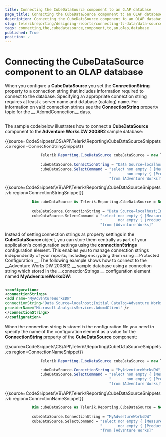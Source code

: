 ```yaml
---
title: Connecting the CubeDataSource component to an OLAP database
page_title: Connecting the CubeDataSource component to an OLAP database | for Telerik Reporting Documentation
description: Connecting the CubeDataSource component to an OLAP database
slug: telerikreporting/designing-reports/connecting-to-data/data-source-components/cubedatasource-component/connecting-the-cubedatasource-component-to-an-olap-database
tags: connecting,the,cubedatasource,component,to,an,olap,database
published: True
position: 2
---
```


# Connecting the CubeDataSource component to an OLAP database



When you configure a __CubeDataSource__ you set the __ConnectionString__ 				property to a connection string that includes information required to connect to the database. Specifying an 				appropriate connection string requires at least a server name and database (catalog) name. For information on 				valid connection strings see the __ConnectionString__ property topic for the __ 				AdomdConnection__ class. 			

## 

The sample code below illustrates how to connect a __CubeDataSource__ component to 					the __Adventure Works DW 2008R2__ sample database: 				

{{source=CodeSnippets\CS\API\Telerik\Reporting\CubeDataSourceSnippets.cs region=ConnectionStringSnippet}}
````c#
	            Telerik.Reporting.CubeDataSource cubeDataSource = new Telerik.Reporting.CubeDataSource();
	
	            cubeDataSource.ConnectionString = "Data Source=localhost;Initial Catalog=Adventure Works DW 2008R2";
	            cubeDataSource.SelectCommand = "select non empty { [Measures].[Sales Amount] } on columns, " +
	                                           "       non empty { [Product].[Category].[Category] } on rows " +
	                                           "from [Adventure Works]";
````



{{source=CodeSnippets\VB\API\Telerik\Reporting\CubeDataSourceSnippets.vb region=ConnectionStringSnippet}}
````vb
	        Dim cubeDataSource As Telerik.Reporting.CubeDataSource = New Telerik.Reporting.CubeDataSource()
	
	        cubeDataSource.ConnectionString = "Data Source=localhost;Initial Catalog=Adventure Works DW 2008R2"
	        cubeDataSource.SelectCommand = "select non empty { [Measures].[Sales Amount] } on columns, " & _
	                                       "       non empty { [Product].[Category].[Category] } on rows " & _
	                                       "from [Adventure Works]"
````



Instead of setting connection strings as property settings in the __CubeDataSource__ 					object, you can store them centrally as part of your application's configuration settings using the 					__connectionStrings__ configuration element. This enables you to manage connection 					strings independently of your reports, including encrypting them using __Protected Configuration 					__. The following example shows how to connect to the __Adventure Works DW 2008R2 					__ sample database using a connection string which stored in the __connectionStrings 					__ configuration element named __MyAdventureWorksDW__: 				

	
````xml

<configuration>
<connectionStrings>
<add name="MyAdventureWorksDW"
connectionString="Data Source=localhost;Initial Catalog=Adventure Works DW 2008R2"
providerName="Microsoft.AnalysisServices.AdomdClient" />
</connectionStrings>
</configuration>
````




When the connection string is stored in the configuration file you need to specify the name of the 					configuration element as a value for the __ConnectionString__ property of the 					__CubeDataSource__ component: 				

{{source=CodeSnippets\CS\API\Telerik\Reporting\CubeDataSourceSnippets.cs region=ConnectionNameSnippet}}
````c#
	            Telerik.Reporting.CubeDataSource cubeDataSource = new Telerik.Reporting.CubeDataSource();
	
	            cubeDataSource.ConnectionString = "MyAdventureWorksDW";
	            cubeDataSource.SelectCommand = "select non empty { [Measures].[Sales Amount] } on columns, " +
	                                           "       non empty { [Product].[Category].[Category] } on rows " +
	                                           "from [Adventure Works]";
````



{{source=CodeSnippets\VB\API\Telerik\Reporting\CubeDataSourceSnippets.vb region=ConnectionNameSnippet}}
````vb
	        Dim cubeDataSource As Telerik.Reporting.CubeDataSource = New Telerik.Reporting.CubeDataSource()
	
	        cubeDataSource.ConnectionString = "MyAdventureWorksDW"
	        cubeDataSource.SelectCommand = "select non empty { [Measures].[Sales Amount] } on columns, " & _
	                                       "       non empty { [Product].[Category].[Category] } on rows " & _
	                                       "from [Adventure Works]"
````


